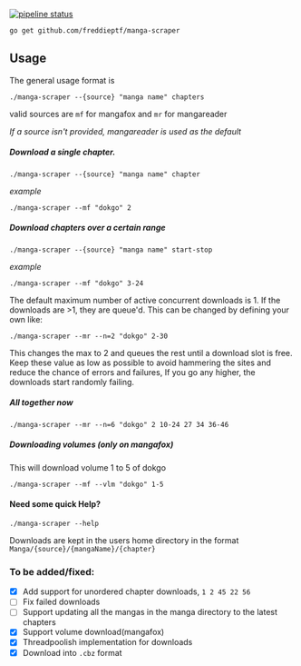 [![pipeline status](https://gitlab.com/freddieptf/manga-scraper/badges/master/pipeline.svg)](https://gitlab.com/freddieptf/manga-scraper/commits/master)

```
go get github.com/freddieptf/manga-scraper
```

## Usage

The general usage format is

	./manga-scraper --{source} "manga name" chapters

valid sources are `mf` for mangafox and `mr` for mangareader

*If a source isn't provided, mangareader is used as the default*

##### Download a single chapter.

  	./manga-scraper --{source} "manga name" chapter

*example*

	./manga-scraper --mf "dokgo" 2


##### Download chapters over a certain range

	./manga-scraper --{source} "manga name" start-stop

*example*

	./manga-scraper --mf "dokgo" 3-24

The default maximum number of active concurrent downloads is 1. If the downloads are >1, they are queue'd. This can be changed by defining your own like: 

	./manga-scraper --mr --n=2 "dokgo" 2-30

This changes the max to 2 and queues the rest until a download slot is free. Keep these value as low as possible to avoid hammering the sites and reduce the chance of errors and failures, If you go any higher, the downloads start randomly failing.

##### All together now

	./manga-scraper --mr --n=6 "dokgo" 2 10-24 27 34 36-46

##### Downloading volumes (only on mangafox)
This will download volume 1 to 5 of dokgo

	./manga-scraper --mf --vlm "dokgo" 1-5




#### Need some quick Help?

	./manga-scraper --help




Downloads are kept in the users home directory in the format `Manga/{source}/{mangaName}/{chapter}`

### To be added/fixed:
 - [x] Add support for unordered chapter downloads, `1 2 45 22 56`
 - [ ] Fix failed downloads
 - [ ] Support updating all the mangas in the manga directory to the latest chapters
 - [x] Support volume download(mangafox)
 - [x] Threadpoolish implementation for downloads
 - [x] Download into `.cbz` format
